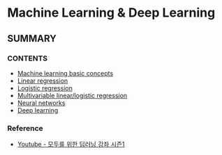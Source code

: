 Machine Learning & Deep Learning
===================================
SUMMARY
------------------------------------

### CONTENTS
* [Machine learning basic concepts](#machine-learning-basic-concepts)  
* [Linear regression](#linear-regression)
* [Logistic regression](#logistic-regression)
* [Multivariable linear/logistic regression](#multivariable-linear/logistic-regression)
* [Neural networks](#neural-networks)
* [Deep learning](#deep-learning)


### Reference
* [Youtube - 모두를 위한 딥러닝 강좌 시즌1](https://www.youtube.com/watch?v=BS6O0zOGX4E&list=PLlMkM4tgfjnLSOjrEJN31gZATbcj_MpUm&index=1)
